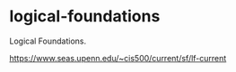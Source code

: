 # logical-foundations

Logical Foundations.

https://www.seas.upenn.edu/~cis500/current/sf/lf-current
